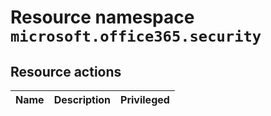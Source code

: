 # Resource namespace `microsoft.office365.security`
## Resource actions
|Name|Description|Privileged|
|-|-|-|
